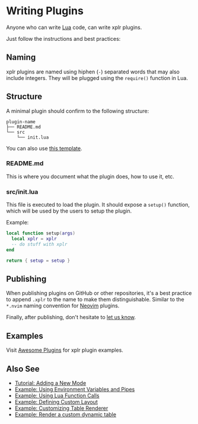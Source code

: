 Writing Plugins
===============

Anyone who can write [Lua][1] code, can write xplr plugins.

Just follow the instructions and best practices:


Naming
------

xplr plugins are named using hiphen (`-`) separated words that may also include
integers. They will be plugged using the `require()` function in Lua.


Structure
---------

A minimal plugin should confirm to the following structure:

```
plugin-name
├── README.md
└── src
    └── init.lua
```

You can also use
[this template][2].


### README.md

This is where you document what the plugin does, how to use it, etc.

### src/init.lua

This file is executed to load the plugin. It should expose a `setup()`
function, which will be used by the users to setup the plugin.

Example:

```lua
local function setup(args)
  local xplr = xplr
  -- do stuff with xplr
end

return { setup = setup }
```

Publishing
----------

When publishing plugins on GitHub or other repositories, it's a best practice
to append `.xplr` to the name to make them distinguishable. Similar to the
`*.nvim` naming convention for [Neovim][3] plugins.

Finally, after publishing, don't hesitate to
[let us know][4].


Examples
--------

Visit [Awesome Plugins][5] for xplr plugin examples.


Also See
--------

- [Tutorial: Adding a New Mode][6]
- [Example: Using Environment Variables and Pipes][7]
- [Example: Using Lua Function Calls][8]
- [Example: Defining Custom Layout][9]
- [Example: Customizing Table Renderer][10]
- [Example: Render a custom dynamic table][11]


[1]:https://www.lua.org
[2]:https://github.com/sayanarijit/plugin-template1.xplr
[3]:https://neovim.io
[4]:https://github.com/sayanarijit/xplr/discussions/categories/show-and-tell
[5]:awesome-plugins.md
[6]:modes.md#tutorial-adding-a-new-mode
[7]:message.md#example-using-environment-variables-and-pipes
[8]:message.md#example-using-lua-function-calls
[9]:layouts.md#example-defining-custom-layout
[10]:column-renderer.md#example-customizing-table-renderer
[11]:layouts.md#example-render-a-custom-dynamic-table
